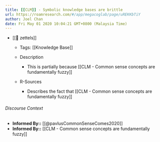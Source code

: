 ```yaml
---
title: [[CLM]] - Symbolic knowledge bases are brittle
url: https://roamresearch.com/#/app/megacoglab/page/uREKKbTiY
author: Joel Chan
date: Fri May 01 2020 10:04:21 GMT+0800 (Malaysia Time)
---
```


- [[🌲 zettels]]

    - Tags: [[Knowledge Base]]

    - Description

        - This is partially because [[CLM - Common sense concepts are fundamentally fuzzy]]

    - R-Sources

        - Describes the fact that [[CLM - Common sense concepts are fundamentally fuzzy]]

###### Discourse Context

- **Informed By::** [[@pavlusCommonSenseComes2020]]
- **Informed By::** [[CLM - Common sense concepts are fundamentally fuzzy]]
